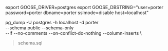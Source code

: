 export GOOSE_DRIVER=postgres
export GOOSE_DBSTRING="user=porter password=porter dbname=porter sslmode=disable host=localhost"

pg_dump -U postgres -h localhost -d porter \
--schema public --schema-only \
--if
--no-comments --on-conflict-do-nothing --column-inserts \

> schema.sql
